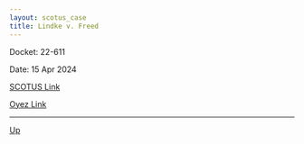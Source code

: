 ```yaml
---
layout: scotus_case
title: Lindke v. Freed
---
```


Docket: 22-611

Date: 15 Apr 2024

[SCOTUS Link](https://www.supremecourt.gov/opinions/23pdf/601us1r08_a8cf.pdf)

[Oyez Link](https://www.oyez.org/cases/2024/22-611)

---

[Up](./README.md)